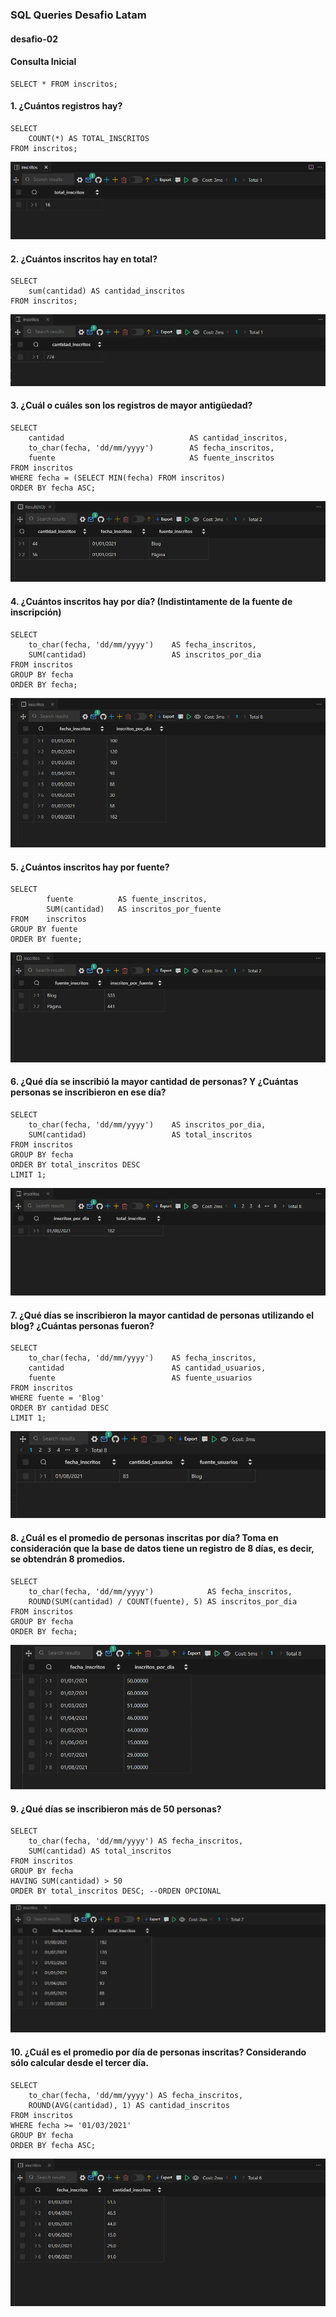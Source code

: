 ### SQL Queries Desafio Latam 
#### desafio-02 

#### Consulta Inicial 

```
SELECT * FROM inscritos;
```

#### 1. ¿Cuántos registros hay?

```
SELECT 
    COUNT(*) AS TOTAL_INSCRITOS 
FROM inscritos;
```

![Alt text](https://github.com/illancapan/desafioSQL-02/blob/main/imagenes/1.png)

#### 2. ¿Cuántos inscritos hay en total?

```
SELECT 
    sum(cantidad) AS cantidad_inscritos 
FROM inscritos;
```

![Alt text](https://github.com/illancapan/desafioSQL-02/blob/main/imagenes/2.png)

#### 3. ¿Cuál o cuáles son los registros de mayor antigüedad?

```
SELECT 
    cantidad                            AS cantidad_inscritos, 
    to_char(fecha, 'dd/mm/yyyy')        AS fecha_inscritos, 
    fuente                              AS fuente_inscritos
FROM inscritos 
WHERE fecha = (SELECT MIN(fecha) FROM inscritos)
ORDER BY fecha ASC;
```

![Alt text](https://github.com/illancapan/desafioSQL-02/blob/main/imagenes/3.png)

#### 4. ¿Cuántos inscritos hay por día? (Indistintamente de la fuente de inscripción)

```
SELECT 
    to_char(fecha, 'dd/mm/yyyy')    AS fecha_inscritos,  
    SUM(cantidad)                   AS inscritos_por_dia 
FROM inscritos 
GROUP BY fecha 
ORDER BY fecha;
```

![Alt text](https://github.com/illancapan/desafioSQL-02/blob/main/imagenes/4.png)

#### 5. ¿Cuántos inscritos hay por fuente?

```
SELECT
        fuente          AS fuente_inscritos, 
        SUM(cantidad)   AS inscritos_por_fuente
FROM    inscritos
GROUP BY fuente
ORDER BY fuente;
```

![Alt text](https://github.com/illancapan/desafioSQL-02/blob/main/imagenes/5.png)


#### 6. ¿Qué día se inscribió la mayor cantidad de personas? Y ¿Cuántas personas se inscribieron en ese día?

```
SELECT 
    to_char(fecha, 'dd/mm/yyyy')    AS inscritos_por_dia,
    SUM(cantidad)                   AS total_inscritos 
FROM inscritos 
GROUP BY fecha
ORDER BY total_inscritos DESC
LIMIT 1;
```

![Alt text](https://github.com/illancapan/desafioSQL-02/blob/main/imagenes/6.png)

#### 7. ¿Qué días se inscribieron la mayor cantidad de personas utilizando el blog? ¿Cuántas personas fueron?

```
SELECT 
    to_char(fecha, 'dd/mm/yyyy')    AS fecha_inscritos, 
    cantidad                        AS cantidad_usuarios,
    fuente                          AS fuente_usuarios
FROM inscritos 
WHERE fuente = 'Blog' 
ORDER BY cantidad DESC
LIMIT 1;
```

![Alt text](https://github.com/illancapan/desafioSQL-02/blob/main/imagenes/7.png)

#### 8. ¿Cuál es el promedio de personas inscritas por día? Toma en consideración que la base de datos tiene un registro de 8 días, es decir, se obtendrán 8 promedios.

```
SELECT 
    to_char(fecha, 'dd/mm/yyyy')            AS fecha_inscritos, 
    ROUND(SUM(cantidad) / COUNT(fuente), 5) AS inscritos_por_dia
FROM inscritos
GROUP BY fecha
ORDER BY fecha;
```

![Alt text](https://github.com/illancapan/desafioSQL-02/blob/main/imagenes/8.png)

#### 9. ¿Qué días se inscribieron más de 50 personas?

```
SELECT 
    to_char(fecha, 'dd/mm/yyyy') AS fecha_inscritos,  
    SUM(cantidad) AS total_inscritos 
FROM inscritos 
GROUP BY fecha  
HAVING SUM(cantidad) > 50
ORDER BY total_inscritos DESC; --ORDEN OPCIONAL
```

![Alt text](https://github.com/illancapan/desafioSQL-02/blob/main/imagenes/9.png)

#### 10. ¿Cuál es el promedio por día de personas inscritas? Considerando sólo calcular desde el tercer día.

```
SELECT 
    to_char(fecha, 'dd/mm/yyyy') AS fecha_inscritos,
    ROUND(AVG(cantidad), 1) AS cantidad_inscritos
FROM inscritos
WHERE fecha >= '01/03/2021'
GROUP BY fecha
ORDER BY fecha ASC;
```

![Alt text](https://github.com/illancapan/desafioSQL-02/blob/main/imagenes/10.png)
